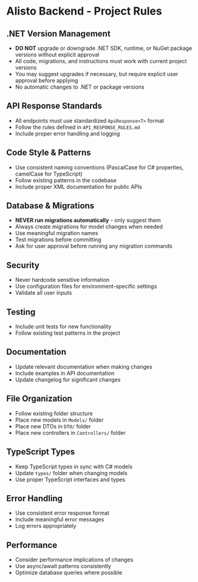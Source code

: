 # Alisto Backend - Project Rules

## .NET Version Management
- **DO NOT** upgrade or downgrade .NET SDK, runtime, or NuGet package versions without explicit approval
- All code, migrations, and instructions must work with current project versions
- You may suggest upgrades if necessary, but require explicit user approval before applying
- No automatic changes to .NET or package versions

## API Response Standards
- All endpoints must use standardized `ApiResponse<T>` format
- Follow the rules defined in `API_RESPONSE_RULES.md`
- Include proper error handling and logging

## Code Style & Patterns
- Use consistent naming conventions (PascalCase for C# properties, camelCase for TypeScript)
- Follow existing patterns in the codebase
- Include proper XML documentation for public APIs

## Database & Migrations
- **NEVER run migrations automatically** - only suggest them
- Always create migrations for model changes when needed
- Use meaningful migration names
- Test migrations before committing
- Ask for user approval before running any migration commands

## Security
- Never hardcode sensitive information
- Use configuration files for environment-specific settings
- Validate all user inputs

## Testing
- Include unit tests for new functionality
- Follow existing test patterns in the project

## Documentation
- Update relevant documentation when making changes
- Include examples in API documentation
- Update changelog for significant changes

## File Organization
- Follow existing folder structure
- Place new models in `Models/` folder
- Place new DTOs in `DTO/` folder
- Place new controllers in `Controllers/` folder

## TypeScript Types
- Keep TypeScript types in sync with C# models
- Update `types/` folder when changing models
- Use proper TypeScript interfaces and types

## Error Handling
- Use consistent error response format
- Include meaningful error messages
- Log errors appropriately

## Performance
- Consider performance implications of changes
- Use async/await patterns consistently
- Optimize database queries where possible 